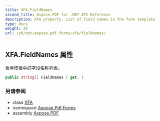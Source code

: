 ```yaml
---
title: XFA.FieldNames
second_title: Aspose.PDF for .NET API Reference
description: XFA property. List of field names in the form template
type: docs
weight: 30
url: /zh/net/aspose.pdf.forms/xfa/fieldnames/
---
```

## XFA.FieldNames 属性

表单模板中的字段名称列表。

```csharp
public string[] FieldNames { get; }
```

### 另请参阅

* class [XFA](../)
* namespace [Aspose.Pdf.Forms](../../../aspose.pdf.forms/)
* assembly [Aspose.PDF](../../../)